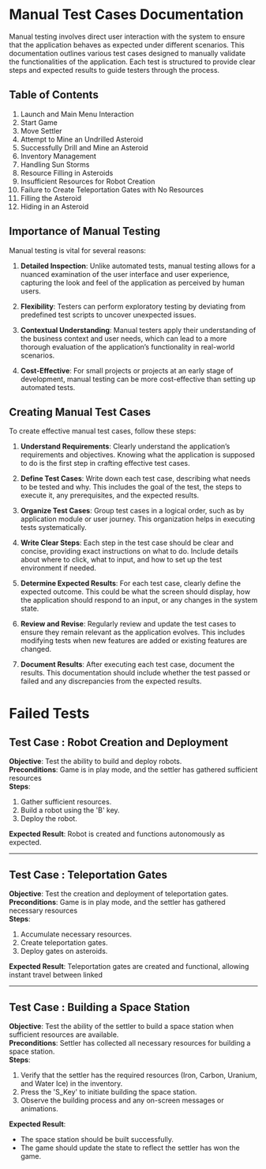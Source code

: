 # Manual Test Cases Documentation

Manual testing involves direct user interaction with the system to ensure that the application behaves as expected under different scenarios. This documentation outlines various test cases designed to manually validate the functionalities of the application. Each test is structured to provide clear steps and expected results to guide testers through the process.

## Table of Contents

1. Launch and Main Menu Interaction
2. Start Game
3. Move Settler
4. Attempt to Mine an Undrilled Asteroid
5. Successfully Drill and Mine an Asteroid
6. Inventory Management
7. Handling Sun Storms
8. Resource Filling in Asteroids
9. Insufficient Resources for Robot Creation
10. Failure to Create Teleportation Gates with No Resources
11. Filling the Asteroid
12. Hiding in an Asteroid

## Importance of Manual Testing

Manual testing is vital for several reasons:

1. **Detailed Inspection**: Unlike automated tests, manual testing allows for a nuanced examination of the user interface and user experience, capturing the look and feel of the application as perceived by human users.

2. **Flexibility**: Testers can perform exploratory testing by deviating from predefined test scripts to uncover unexpected issues. 

3. **Contextual Understanding**: Manual testers apply their understanding of the business context and user needs, which can lead to a more thorough evaluation of the application’s functionality in real-world scenarios.

4. **Cost-Effective**: For small projects or projects at an early stage of development, manual testing can be more cost-effective than setting up automated tests.

## Creating Manual Test Cases

To create effective manual test cases, follow these steps:

1. **Understand Requirements**: Clearly understand the application’s requirements and objectives. Knowing what the application is supposed to do is the first step in crafting effective test cases.

2. **Define Test Cases**: Write down each test case, describing what needs to be tested and why. This includes the goal of the test, the steps to execute it, any prerequisites, and the expected results.

3. **Organize Test Cases**: Group test cases in a logical order, such as by application module or user journey. This organization helps in executing tests systematically.

4. **Write Clear Steps**: Each step in the test case should be clear and concise, providing exact instructions on what to do. Include details about where to click, what to input, and how to set up the test environment if needed.

5. **Determine Expected Results**: For each test case, clearly define the expected outcome. This could be what the screen should display, how the application should respond to an input, or any changes in the system state.

6. **Review and Revise**: Regularly review and update the test cases to ensure they remain relevant as the application evolves. This includes modifying tests when new features are added or existing features are changed.

7. **Document Results**: After executing each test case, document the results. This documentation should include whether the test passed or failed and any discrepancies from the expected results.

# Failed Tests

## Test Case : Robot Creation and Deployment
**Objective**: Test the ability to build and deploy robots.  
**Preconditions**: Game is in play mode, and the settler has gathered sufficient resources  
**Steps**:
1. Gather sufficient resources.
2. Build a robot using the 'B' key.
3. Deploy the robot.

**Expected Result**: Robot is created and functions autonomously as expected.

---

## Test Case : Teleportation Gates
**Objective**: Test the creation and deployment of teleportation gates.  
**Preconditions**: Game is in play mode, and the settler has gathered necessary resources  
**Steps**:
1. Accumulate necessary resources.
2. Create teleportation gates.
3. Deploy gates on asteroids.

**Expected Result**: Teleportation gates are created and functional, allowing instant travel between linked

---

## Test Case : Building a Space Station 
**Objective**: Test the ability of the settler to build a space station when sufficient resources are available.  
**Preconditions**: Settler has collected all necessary resources for building a space station.  
**Steps**:
1. Verify that the settler has the required resources (Iron, Carbon, Uranium, and Water Ice) in the inventory.
2. Press the 'S_Key' to initiate building the space station.
3. Observe the building process and any on-screen messages or animations.

**Expected Result**:  
- The space station should be built successfully.
- The game should update the state to reflect the settler has won the game.
